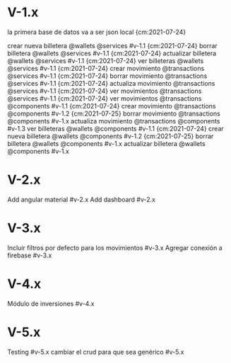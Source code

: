# V-1.x
la primera base de datos va a ser json local  {cm:2021-07-24}

crear nueva billetera @wallets @services #v-1.1 {cm:2021-07-24}
borrar billetera @wallets @services #v-1.1 {cm:2021-07-24}
actualizar billetera @wallets @services #v-1.1  {cm:2021-07-24}
ver billeteras @wallets @services #v-1.1 {cm:2021-07-24}
crear movimiento @transactions @services #v-1.1 {cm:2021-07-24}
borrar movimiento @transactions @services #v-1.1  {cm:2021-07-24}
actualiza movimiento @transactions @services #v-1.1 {cm:2021-07-24}
ver movimientos @transactions @services #v-1.1 {cm:2021-07-24}
ver movimientos @transactions @components #v-1.1 {cm:2021-07-24}
crear movimiento @transactions @components #v-1.2 {cm:2021-07-25}
borrar movimiento @transactions @components #v-1.x
actualiza movimiento @transactions @components #v-1.3
ver billeteras @wallets @components #v-1.1 {cm:2021-07-24}
crear nueva billetera @wallets @components #v-1.2 {cm:2021-07-25}
borrar billetera @wallets @components #v-1.x
actualizar billetera @wallets @components #v-1.x

# V-2.x
Add angular material #v-2.x
Add dashboard #v-2.x

# V-3.x
Incluir filtros por defecto para los movimientos #v-3.x
Agregar conexión a firebase #v-3.x

# V-4.x
Módulo de inversiones #v-4.x

# V-5.x
Testing #v-5.x
cambiar el crud para que sea genérico #v-5.x
